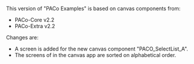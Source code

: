 This version of "PACo Examples" is based on canvas components from:
* PACo-Core v2.2
* PACo-Extra v2.2

Changes are:
* A screen is added for the new canvas component "PACO_SelectList_A".
* The screens of in the canvas app are sorted on alphabetical order.
